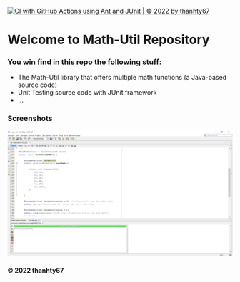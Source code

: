 [![CI with GitHub Actions using Ant and JUnit | © 2022 by thanhty67](https://github.com/thanhty67/math-util/actions/workflows/ci-junit.yml/badge.svg)](https://github.com/thanhty67/math-util/actions/workflows/ci-junit.yml)

# Welcome to Math-Util Repository
### You win find in this repo the following stuff: 
* The Math-Util library that offers multiple math functions (a Java-based source code)
* Unit Testing source code with JUnit framework
* ...

### Screenshots
![DDT-JUnit](https://github.com/thanhty67/math-util/blob/main/image/DDT-JUnit.png)

#### © 2022 thanhty67
